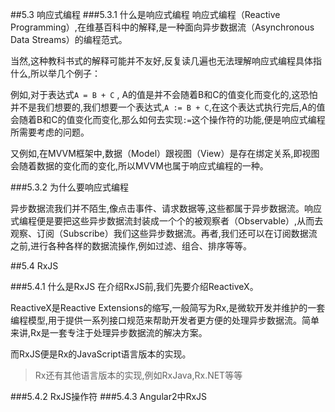 ##5.3 响应式编程
###5.3.1 什么是响应式编程
响应式编程（Reactive Programming）,在维基百科中的解释,是一种面向异步数据流（Asynchronous Data Streams）的编程范式。

当然,这种教科书式的解释可能并不友好,反复读几遍也无法理解响应式编程具体指什么,所以举几个例子：

例如,对于表达式```A = B + C``` , A的值是并不会随着B和C的值变化而变化的,这恐怕并不是我们想要的,我们想要一个表达式,```A := B + C```,在这个表达式执行完后,A的值会随着B和C的值变化而变化,那么如何去实现```:=```这个操作符的功能,便是响应式编程所需要考虑的问题。

又例如,在MVVM框架中,数据（Model）跟视图（View）是存在绑定关系,即视图会随着数据的变化而的变化,所以MVVM也属于响应式编程的一种。


###5.3.2 为什么要响应式编程

异步数据流我们并不陌生,像点击事件、请求数据等,这些都属于异步数据流。响应式编程便是要把这些异步数据流封装成一个个的被观察者（Observable）,从而去观察、订阅（Subscribe）我们这些异步数据流。再者,我们还可以在订阅数据流之前,进行各种各样的数据流操作,例如过滤、组合、排序等等。

##5.4 RxJS

###5.4.1 什么是RxJS
在介绍RxJS前,我们先要介绍ReactiveX。

ReactiveX是Reactive Extensions的缩写,一般简写为Rx,是微软开发并维护的一套编程模型,用于提供一系列接口规范来帮助开发者更方便的处理异步数据流。简单来讲,Rx是一套专注于处理异步数据流的解决方案。

而RxJS便是Rx的JavaScript语言版本的实现。

> Rx还有其他语言版本的实现,例如RxJava,Rx.NET等等

###5.4.2 RxJS操作符
###5.4.3 Angular2中RxJS
